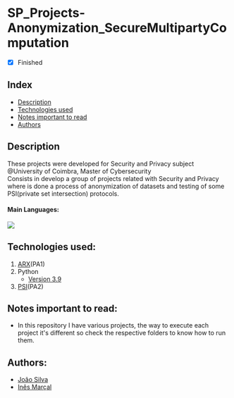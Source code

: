 # SP_Projects-Anonymization_SecureMultipartyComputation

- [x] Finished

## Index
- [Description](#description)
- [Technologies used](#technologies-used)
- [Notes important to read](#notes-important-to-read)
- [Authors](#authors)

## Description
These projects were developed for Security and Privacy subject @University of Coimbra, Master of Cybersecurity <br>
Consists in develop a group of projects related with Security and Privacy where is done a process of anonymization of datasets and testing of some PSI(private set intersection) protocols.

#### Main Languages:
![](https://img.shields.io/badge/Python-333333?style=flat&logo=python&logoColor=4F74DA)

## Technologies used:
1. [ARX](https://arx.deidentifier.org/downloads/)(PA1)
2. Python
    - [Version 3.9](https://www.python.org/downloads/release/python-390/)
3. [PSI](https://github.com/rscmendes/PSI)(PA2)


## Notes important to read:
   - In this repository I have various projects, the way to execute each project it's different so check the respective folders to know how to run them.

## Authors:
- [João Silva](https://github.com/joaosilva21)
- [Inês Marçal](https://github.com/inesmarcal)
